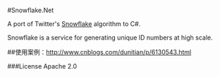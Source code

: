 #Snowflake.Net

A port of  Twitter's [Snowflake](https://github.com/twitter/snowflake)  algorithm to C#.

Snowflake is a service for generating unique ID numbers at high scale.

##使用案例：http://www.cnblogs.com/dunitian/p/6130543.html

###License
Apache 2.0
